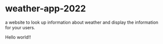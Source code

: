 # weather-app-2022
a website to look up information about weather and display the information for your users.

Hello world!!
